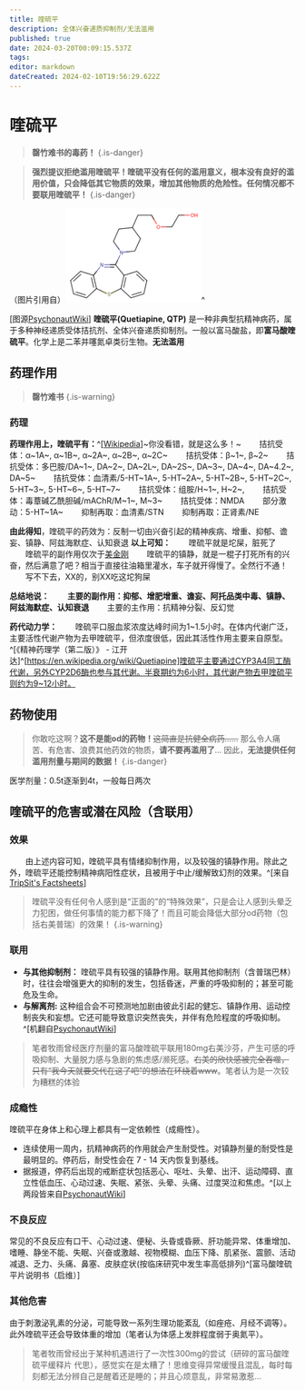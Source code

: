 ```yaml
---
title: 喹硫平
description: 全体兴奋递质抑制剂/无法滥用
published: true
date: 2024-03-20T00:09:15.537Z
tags: 
editor: markdown
dateCreated: 2024-02-10T19:56:29.622Z
---
```


# 喹硫平
> **罄竹难书的毒药！**
{.is-danger}

> **强烈提议拒绝滥用喹硫平！喹硫平没有任何的滥用意义，根本没有良好的滥用价值，只会降低其它物质的效果，增加其他物质的危险性。任何情况都不要联用喹硫平！**
{.is-danger}

（图片引用自）![quetiapine.png](/quetiapine.png)^

[图源[PsychonautWiki](https://psychonautwiki.org/wiki/File:Quetiapine.svg)]
**喹硫平(Quetiapine, QTP)** 是一种非典型抗精神病药，属于多种神经递质受体拮抗剂、全体兴奋递质抑制剂。一般以富马酸盐，即**富马酸喹硫平**。化学上是二苯并噻氮卓类衍生物。**无法滥用**

## 药理作用
> **罄竹难书**
{.is-warning}
### 药理
**药理作用上，喹硫平有：**^[[Wikipedia](https://en.wikipedia.org/wiki/Quetiapine)]~你没看错，就是这么多！~
　　拮抗受体：α~1A~, α~1B~, α~2A~, α~2B~, α~2C~
　　拮抗受体：β~1~, β~2~
　　拮抗受体：多巴胺/DA~1~, DA~2~, DA~2L~, DA~2S~, DA~3~, DA~4~, DA~4.2~, DA~5~
　　拮抗受体：血清素/5-HT~1A~, 5-HT~2A~, 5-HT~2B~, 5-HT~2C~, 5-HT~3~, 5-HT~6~, 5-HT~7~ 
　　拮抗受体：组胺/H~1~, H~2~, 
　　拮抗受体：毒蔁碱乙酰胆碱/mAChR/M~1~, M~3~
　　拮抗受体：NMDA
　　部分激动：5-HT~1A~
　　抑制再取：血清素/STN
　　抑制再取：正肾素/NE
  
**由此得知**，喹硫平的药效为：反制一切由兴奋引起的精神疾病、增重、抑郁、谵妄、镇静、阿兹海默症、认知衰退
**以上可知：**
　　喹硫平就是坨屎，脏死了
　　喹硫平的副作用仅次于[美金刚](/zh/美金刚.md)
　　喹硫平的镇静，就是一棍子打死所有的兴奋，然后满意了吧？相当于直接往油箱里灌水，车子就开得慢了。全然行不通！
　　写不下去，XX的，别XX吃这坨狗屎
  
**总结地说：**
　　**主要的副作用：抑郁、增肥增重、谵妄、阿托品类中毒、镇静、阿兹海默症、认知衰退**
　　主要的主作用：抗精神分裂、反幻觉
  
**药代动力学：**
　　喹硫平口服血浆浓度达峰时间为1~1.5小时。在体内代谢广泛，主要活性代谢产物为去甲喹硫平，但浓度很低，因此其活性作用主要来自原型。^[《精神药理学（第二版）》 - 江开达]^[https://en.wikipedia.org/wiki/Quetiapine]喹硫平主要通过CYP3A4同工酶代谢，另外CYP2D6酶也参与其代谢。半衰期约为6小时，其代谢产物去甲喹硫平则约为9~12小时。

## 药物使用
> 你敢吃这啊？**这不是能od的药物！**~~这简直是抗健全病药……~~ 那么令人痛苦、有危害、浪费其他药效的物质，**请不要再滥用了**…
> 因此，**无法提供任何滥用剂量与期间的数据！**
{.is-danger}

医学剂量：0.5t逐渐到4t，一般每日两次
  
## 喹硫平的危害或潜在风险（含联用）
### 效果
　　由上述内容可知，喹硫平具有情绪抑制作用，以及较强的镇静作用。除此之外，喹硫平还能控制精神病阳性症状，且被用于中止/缓解致幻剂的效果。^[来自[TripSit's Factsheets](tripsit.me)]
> 喹硫平没有任何令人感到是“正面的”的“特殊效果”，只是会让人感到头晕乏力犯困，做任何事情的能力都下降了！而且可能会降低大部分od药物（包括右美普瑞）的效果！
{.is-warning}

### 联用
- **与其他抑制剂：** 喹硫平具有较强的镇静作用。联用其他抑制剂（含普瑞巴林）时，往往会增强更大的抑制的发生，包括昏迷，严重的呼吸抑制的；甚至可能危及生命。
- **与解离剂:** 这种组合会不可预测地加剧由彼此引起的健忘、镇静作用、运动控制丧失和妄想。它还可能导致意识突然丧失，并伴有危险程度的呼吸抑制。^[机翻自[PsychonautWiki](https://m.psychonautwiki.org/wiki/Quetiapine)]
> 笔者牧雨曾经医疗剂量的富马酸喹硫平联用180mg右美沙芬，产生可感的呼吸抑制、大量脱力感与急剧的焦虑感/濒死感。~~右美的欣快感被完全吞噬，只有“我今天就要交代在这了吧”的想法在环绕着www~~。笔者认为是一次较为糟糕的体验
### 成瘾性
喹硫平在身体上和心理上都具有一定依赖性（成瘾性）。
- 连续使用一周内，抗精神病药的作用就会产生耐受性。对镇静剂量的耐受性是最明显的。停药后，耐受性会在 7 - 14 天内恢复到基线。
- 据报道，停药后出现的戒断症状包括恶心、呕吐、头晕、出汗、运动障碍、直立性低血压、心动过速、失眠、紧张、头晕、头痛、过度哭泣和焦虑。^[以上两段皆来自[PsychonautWiki](https://m.psychonautwiki.org/wiki/Quetiapine)]
### 不良反应
常见的不良反应有口干、心动过速、便秘、头昏或昏厥、肝功能异常、体重增加、嗜睡、静坐不能、失眠、兴奋或激越、视物模糊、血压下降、肌紧张、震颤、活动减退、乏力、头痛、鼻塞、皮肤症状(按临床研究中发生率高低排列)^[富马酸喹硫平片说明书（启维）]
### 其他危害
由于刺激泌乳素的分泌，可能导致一系列生理功能紊乱（如痤疮、月经不调等）。此外喹硫平还会导致体重的增加（笔者认为体感上发胖程度弱于奥氮平）。


>笔者牧雨曾经出于某种机遇进行了一次性300mg的尝试（研碎的富马酸喹硫平缓释片 代思），感觉实在是太糟了！思维变得异常缓慢且混乱，每时每刻都无法分辨自己是醒着还是睡的；并且心烦意乱，非常易激惹...

